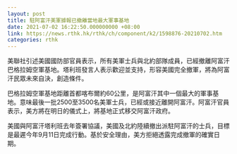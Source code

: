```yaml
---
layout: post
title: 駐阿富汗美軍據報已撤離當地最大軍事基地
date: 2021-07-02 16:22:50.000000000 +08:00
link: https://news.rthk.hk/rthk/ch/component/k2/1598876-20210702.htm
categories: rthk
---
```


美聯社引述美國國防部官員表示，所有美軍士兵與北約部隊成員，已經撤離阿富汗巴格拉姆空軍基地。塔利班發言人表示歡迎並支持，形容美國完全撤軍，將為阿富汗民眾未來自決，創造條件。

巴格拉姆空軍基地距離首都喀布爾約60公里，是阿富汗其中一個最大的軍事基地。意味最後一批2500至3500名美軍士兵，已經或接近離開阿富汗。阿富汗官員表示，美方將在明日的儀式上，將基地正式移交阿富汗政府。

美國與阿富汗塔利班去年簽署協議，美國及北約陸續撤出派駐阿富汗的士兵，目標是最遲今年9月11日完成行動。基於安全理由，美方拒絕透露完成撤軍的確實日期。
